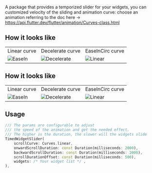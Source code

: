 A package that provides a temporized slider for your widgets, you can customized velocity
of the sliding and animation curve: choose an animation referring to the doc 
here -> https://api.flutter.dev/flutter/animation/Curves-class.html

## How it looks like

<table>
    <tr>
     <td>Linear curve</td>
     <td>Decelerate curve</td>
     <td>EaseInCirc curve</td>
  </tr>
  <tr>
    <td><img alt="EaseIn" src="./example/screenshots/linear.gif"></td>
    <td><img alt="Decelerate" src="./example/screenshots/easeIn.gif"></td>
    <td><img alt="Linear" src="./example/screenshots/decelerate.gif"></td>
  </tr>
 </table>

## How it looks like

<table>
    <tr>
     <td>Linear curve</td>
     <td>Decelerate curve</td>
     <td>EaseInCirc curve</td>
  </tr>
  <tr>
    <td><img alt="EaseIn" src="./example/screenshots/linear.gif"></td>
    <td><img alt="Decelerate" src="./example/screenshots/easeIn.gif"></td>
    <td><img alt="Linear" src="./example/screenshots/decelerate.gif"></td>
  </tr>
 </table>

## Usage

```dart
/// The params are configurable to adjust
/// the speed of the animation and get the needed effect.
/// The higher is the duration, the slower will the widgets slide
TimedWidgetSlider(
    scrollCurve: Curves.linear,
    onwardScrollDuration: const Duration(milliseconds: 2000),
    backwardScrollDuration: const Duration(milliseconds: 2000),
    scrollDurationOffset: const Duration(milliseconds: 500),
    widgets: /* Your widget list */ ,
),
```
